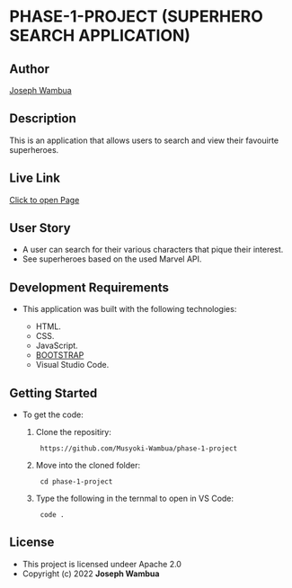 # PHASE-1-PROJECT (SUPERHERO SEARCH APPLICATION)

## Author

[Joseph Wambua]()

## Description

 This is an application that allows users to search and view their favouirte superheroes.

## Live Link

 [Click to open Page]( https://musyoki-wambua.github.io/phase-1-project/)
## User Story

- A user can search for their various characters that pique their interest.
- See superheroes based on the used Marvel API.

## Development Requirements

- This application was built with the following technologies:

  - HTML.
  - CSS.
  - JavaScript.
  - [BOOTSTRAP](https://getbootstrap.com/)
  - Visual Studio Code.

## Getting Started

- To get the code:

    1. Clone the repositiry:

            https://github.com/Musyoki-Wambua/phase-1-project

    2. Move into the cloned folder:

            cd phase-1-project

    3. Type the following in the ternmal to open in VS Code:

            code .

## License

- This project is licensed undeer Apache 2.0
- Copyright (c) 2022 **Joseph Wambua**
